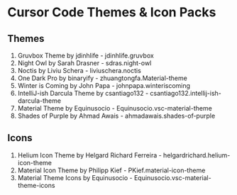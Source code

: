 # Cursor Code Themes & Icon Packs

## Themes

1. Gruvbox Theme by jdinhlife - jdinhlife.gruvbox
2. Night Owl by Sarah Drasner - sdras.night-owl
3. Noctis by Liviu Schera - liviuschera.noctis
4. One Dark Pro by binaryify - zhuangtongfa.Material-theme
5. Winter is Coming by John Papa - johnpapa.winteriscoming
6. IntelliJ-ish Darcula Theme by csantiago132 - csantiago132.intellij-ish-darcula-theme
7. Material Theme by Equinusocio - Equinusocio.vsc-material-theme
8. Shades of Purple by Ahmad Awais - ahmadawais.shades-of-purple

## Icons

1. Helium Icon Theme by Helgard Richard Ferreira - helgardrichard.helium-icon-theme
2. Material Icon Theme by Philipp Kief - PKief.material-icon-theme
3. Material Theme Icons by Equinusocio - Equinusocio.vsc-material-theme-icons
